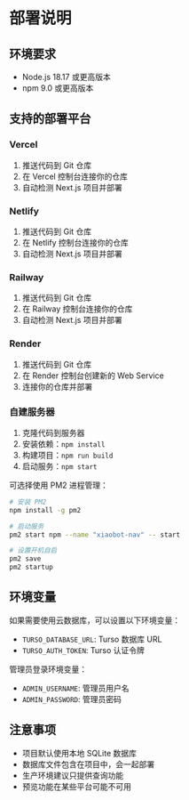 # 部署说明

## 环境要求

- Node.js 18.17 或更高版本
- npm 9.0 或更高版本

## 支持的部署平台

### Vercel
1. 推送代码到 Git 仓库
2. 在 Vercel 控制台连接你的仓库
3. 自动检测 Next.js 项目并部署

### Netlify  
1. 推送代码到 Git 仓库
2. 在 Netlify 控制台连接你的仓库
3. 自动检测 Next.js 项目并部署

### Railway
1. 推送代码到 Git 仓库
2. 在 Railway 控制台连接你的仓库
3. 自动检测 Next.js 项目并部署

### Render
1. 推送代码到 Git 仓库
2. 在 Render 控制台创建新的 Web Service
3. 连接你的仓库并部署

### 自建服务器
1. 克隆代码到服务器
2. 安装依赖：`npm install`
3. 构建项目：`npm run build`
4. 启动服务：`npm start`

可选择使用 PM2 进程管理：
```bash
# 安装 PM2
npm install -g pm2

# 启动服务
pm2 start npm --name "xiaobot-nav" -- start

# 设置开机自启
pm2 save
pm2 startup
```

## 环境变量

如果需要使用云数据库，可以设置以下环境变量：
- `TURSO_DATABASE_URL`: Turso 数据库 URL
- `TURSO_AUTH_TOKEN`: Turso 认证令牌

管理员登录环境变量：
- `ADMIN_USERNAME`: 管理员用户名
- `ADMIN_PASSWORD`: 管理员密码

## 注意事项

- 项目默认使用本地 SQLite 数据库
- 数据库文件包含在项目中，会一起部署
- 生产环境建议只提供查询功能
- 预览功能在某些平台可能不可用 